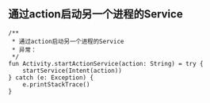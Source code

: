 

## 通过action启动另一个进程的Service
```
/**
 * 通过action启动另一个进程的Service
 * 异常：
 */
fun Activity.startActionService(action: String) = try {
    startService(Intent(action))
} catch (e: Exception) {
    e.printStackTrace()
}
```
